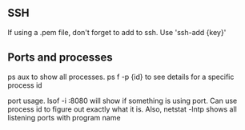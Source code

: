 [title:Linux Notes]:
[date:2012-08-24]:

## SSH

If using a .pem file, don't forget to add to ssh. Use 'ssh-add {key}'

## Ports and processes
ps aux to show all processes. ps f -p {id} to see details for a specific process id

port usage. lsof -i :8080 will show if something is using port. Can use process id to figure out exactly what it is. Also, netstat -lntp shows all listening ports with program name
